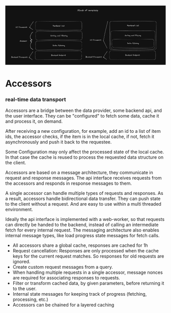 ![Alt text](docs/diagram.png)

# Accessors

### real-time data transport

Accessors are a bridge between the data provider, some backend api, and the user interface. They can be "configured" to fetch some data, cache it and process it, on demand.

After receiving a new configuration, for example, add an id to a list of item ids, the accessor checks, if the item is in the local cache, if not, fetch it asynchronously and push it back to the requestee.

Some Configuration may only affect the processed state of the local cache. In that case the cache is reused to process the requested data structure on the client.

Accessors are based on a message architecture, they communicate in request and response messages. The api interface receives requests from the accessors and responds in response messages to them.

A single accessor can handle multiple types of requests and responses.
As a result, accessors handle bidirectional data transfer. They can push state to the client without a request. And are easy to use within a multi threaded environment.

Ideally the api interface is implemented with a web-worker, so that requests can directly be handed to the backend, instead of calling an intermediate fetch for every internal request.
The messaging architecture also enables internal message types, like load progress state messages for fetch calls.

- All accessors share a global cache, responses are cached for 1h
- Request cancellation: Responses are only processed when the cache keys for the current request matches. So responses for old requests are ignored.
- Create custom request messages from a query.
- When handling multiple requests in a single accessor, message nonces are required for associating responses to requests.
- Filter or transform cached data, by given parameters, before returning it to the user.
- Internal state messages for keeping track of progress (fetching, processing, etc.)
- Accessors can be chained for a layered caching
